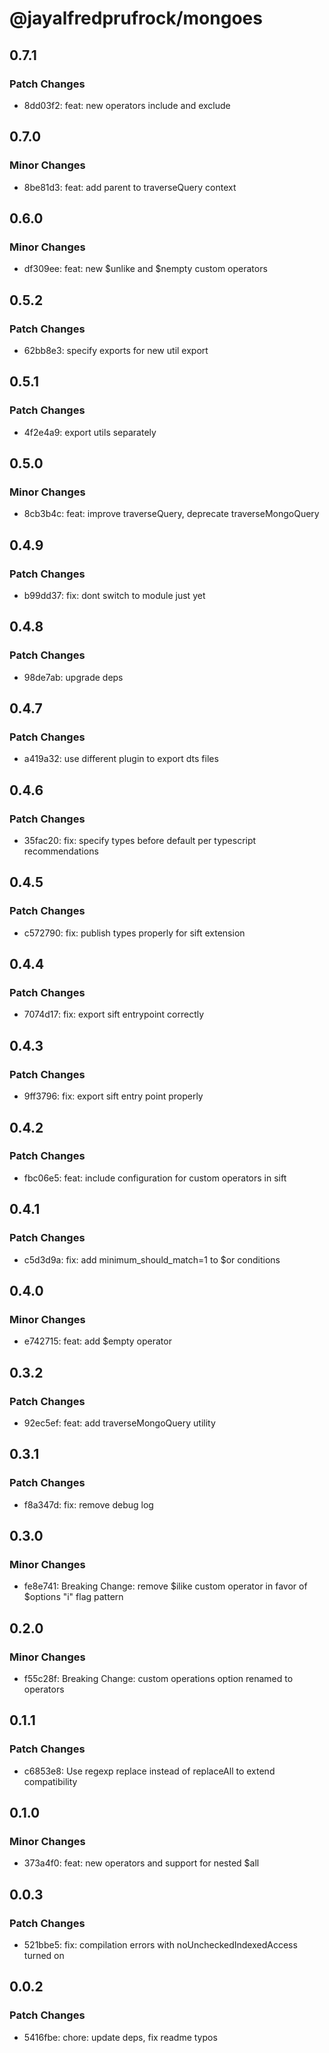# @jayalfredprufrock/mongoes

## 0.7.1

### Patch Changes

-   8dd03f2: feat: new operators include and exclude

## 0.7.0

### Minor Changes

-   8be81d3: feat: add parent to traverseQuery context

## 0.6.0

### Minor Changes

-   df309ee: feat: new $unlike and $nempty custom operators

## 0.5.2

### Patch Changes

-   62bb8e3: specify exports for new util export

## 0.5.1

### Patch Changes

-   4f2e4a9: export utils separately

## 0.5.0

### Minor Changes

-   8cb3b4c: feat: improve traverseQuery, deprecate traverseMongoQuery

## 0.4.9

### Patch Changes

-   b99dd37: fix: dont switch to module just yet

## 0.4.8

### Patch Changes

-   98de7ab: upgrade deps

## 0.4.7

### Patch Changes

-   a419a32: use different plugin to export dts files

## 0.4.6

### Patch Changes

-   35fac20: fix: specify types before default per typescript recommendations

## 0.4.5

### Patch Changes

-   c572790: fix: publish types properly for sift extension

## 0.4.4

### Patch Changes

-   7074d17: fix: export sift entrypoint correctly

## 0.4.3

### Patch Changes

-   9ff3796: fix: export sift entry point properly

## 0.4.2

### Patch Changes

-   fbc06e5: feat: include configuration for custom operators in sift

## 0.4.1

### Patch Changes

-   c5d3d9a: fix: add minimum_should_match=1 to $or conditions

## 0.4.0

### Minor Changes

-   e742715: feat: add $empty operator

## 0.3.2

### Patch Changes

-   92ec5ef: feat: add traverseMongoQuery utility

## 0.3.1

### Patch Changes

-   f8a347d: fix: remove debug log

## 0.3.0

### Minor Changes

-   fe8e741: Breaking Change: remove $ilike custom operator in favor of $options "i" flag pattern

## 0.2.0

### Minor Changes

-   f55c28f: Breaking Change: custom operations option renamed to operators

## 0.1.1

### Patch Changes

-   c6853e8: Use regexp replace instead of replaceAll to extend compatibility

## 0.1.0

### Minor Changes

-   373a4f0: feat: new operators and support for nested $all

## 0.0.3

### Patch Changes

-   521bbe5: fix: compilation errors with noUncheckedIndexedAccess turned on

## 0.0.2

### Patch Changes

-   5416fbe: chore: update deps, fix readme typos

